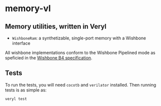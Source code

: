 # memory-vl

## Memory utilities, written in Veryl

* `WishboneRam`: a synthetizable, single-port memory with a Wishbone interface

All wishbone implementations conform to the Wishbone Pipelined mode as speficied in the [Wishbone B4 specification](https://zipcpu.com/doc/wbspec_b4.pdf).

## Tests

To run the tests, you will need `cocotb` and `verilator` installed. Then running tests is as simple as:

```sh
veryl test
```